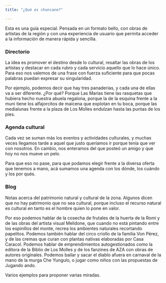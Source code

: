 ```yaml
---
title: "¿Qué es chuncane?"

---
```


Esta es una guía especial. Pensada en un formato bello, con obras de artistas de la región y con una experiencia de usuario que permita acceder a la información de manera rápida y sencilla. 


### Directorio

La idea es promover el destino desde lo cultural, resaltar las obras de los artistas y destacar en cada rubro y cada servicio aquello que lo hace único. Para eso nos valemos de una frase con fuerza suficiente para que pocas palabras puedan expresar su singularidad.

Por ejemplo, podemos decir que hay tres panaderías, y cada una de ellas va a ser diferente. ¿Por qué? Porque Las Marías tiene las rasquetas que hubiera hecho nuestra abuela regalona, porque la de la esquina frente a la muni tiene los alfajorcitos de maicena que explotan en tu boca, porque las medialunas frente a la plaza de Los Molles endulzan hasta las puntas de los pies. 


### Agenda cultural

Cada vez se suman más los eventos y actividades culturales, y muchas veces llegamos tarde a aquel que justo queríamos ir porque tenía que ver con nosotros. En cambio, nos enteramos del que posteó un amigo y que hoy no nos mueve un pelo.

Para que eso no pase, para que podamos elegir frente a la diversa oferta que tenemos a mano, acá sumamos una agenda con los dónde, los cuándo y los por qués.


### Blog

Notas acerca del patrimonio natural y cultural de la zona. Algunos dicen que no hay patrimonio que no sea cultural, porque incluso el recurso natural es cultural en tanto es el hombre quien lo pone en valor.

Por eso podemos hablar de la cosecha de frutales de la huerta de la Romi y de las obras del artista visual Melidone, que cuando no está pintando entre los espinillos del monte, recrea los ambientes naturales recortando papelitos. Podemos también hablar del circo criollo de la familia Von Pérez, y de las cremas que curan con plantas nativas elaboradas por Casa Caracol. Podemos hablar de emprendimientos autogestionados como la editora de la Biblio de Los Molles y de los fanzines de AZA con obras de autores originales. Podemos bailar y sacar el diablo afuera en carnaval de la mano de la murga Che Yungulo, o jugar como niños con las propuestas de Jugando ando.

Varios ejemplos para proponer varias miradas.
